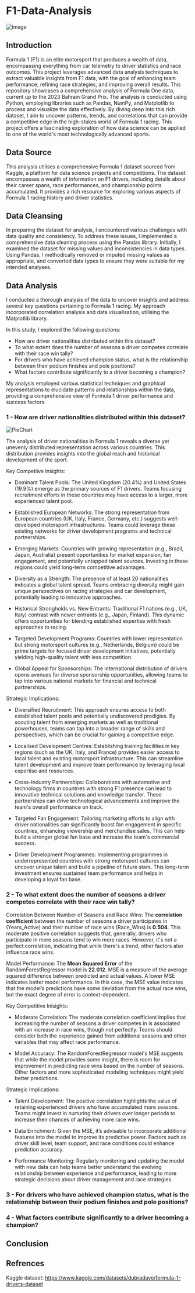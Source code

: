 # F1-Data-Analysis

![image](https://github.com/user-attachments/assets/3c90f600-2c35-46d0-95e2-685920b72386)

## Introduction 
Formula 1 (F1) is an elite motorsport that produces a wealth of data, encompassing everything from car telemetry to driver statistics and race outcomes. This project leverages advanced data analysis techniques to extract valuable insights from F1 data, with the goal of enhancing team performance, refining race strategies, and improving overall results.
This repository showcases a comprehensive analysis of Formula One data, current up to the 2023 Bahrain Grand Prix. The analysis is conducted using Python, employing libraries such as Pandas, NumPy, and Matplotlib to process and visualize the data effectively.
By diving deep into this rich dataset, I aim to uncover patterns, trends, and correlations that can provide a competitive edge in the high-stakes world of Formula 1 racing. This project offers a fascinating exploration of how data science can be applied to one of the world's most technologically advanced sports.

## Data Source
This analysis utilises a comprehensive Formula 1 dataset sourced from Kaggle, a platform for data science projects and competitions. The dataset encompasses a wealth of information on F1 drivers, including details about their career spans, race performances, and championship points accumulated. It provides a rich resource for exploring various aspects of Formula 1 racing history and driver statistics.

## Data Cleansing 
In preparing the dataset for analysis, I encountered various challenges with data quality and consistency. To address these issues, I implemented a comprehensive data cleaning process using the Pandas library.
Initially, I examined the dataset for missing values and inconsistencies in data types. Using Pandas, I methodically removed or imputed missing values as appropriate, and converted data types to ensure they were suitable for my intended analyses.

## Data Analysis 
I conducted a thorough analysis of the data to uncover insights and address several key questions pertaining to Formula 1 racing. My approach incorporated correlation analysis and data visualisation, utilising the Matplotlib library.

In this study, I explored the following questions:

- How are driver nationalities distributed within this dataset?
- To what extent does the number of seasons a driver competes correlate with their race win tally?
- For drivers who have achieved champion status, what is the relationship between their podium finishes and pole positions?
- What factors contribute significantly to a driver becoming a champion?

My analysis employed various statistical techniques and graphical representations to elucidate patterns and relationships within the data, providing a comprehensive view of Formula 1 driver performance and success factors.

### 1 - How are driver nationalities distributed within this dataset?

![PieChart](https://github.com/user-attachments/assets/c3c9dbb5-7161-4a81-8b05-9a00ad163b58)

The analysis of driver nationalities in Formula 1 reveals a diverse yet unevenly distributed representation across various countries. This distribution provides insights into the global reach and historical development of the sport.

Key Competiive Insights:
- Dominant Talent Pools:
The United Kingdom (20.4%) and United States (19.9%) emerge as the primary sources of F1 drivers. Teams focusing recruitment efforts in these countries may have access to a larger, more experienced talent pool.

- Established European Networks:
The strong representation from European countries (UK, Italy, France, Germany, etc.) suggests well-developed motorsport infrastructures. Teams could leverage these existing networks for driver development programs and technical partnerships.

- Emerging Markets:
Countries with growing representation (e.g., Brazil, Japan, Australia) present opportunities for market expansion, fan engagement, and potentially untapped talent sources. Investing in these regions could yield long-term competitive advantages.

- Diversity as a Strength:
The presence of at least 20 nationalities indicates a global talent spread. Teams embracing diversity might gain unique perspectives on racing strategies and car development, potentially leading to innovative approaches.

- Historical Strongholds vs. New Entrants:
Traditional F1 nations (e.g., UK, Italy) contrast with newer entrants (e.g., Japan, Finland). This dynamic offers opportunities for blending established expertise with fresh approaches to racing.

- Targeted Development Programs:
Countries with lower representation but strong motorsport cultures (e.g., Netherlands, Belgium) could be prime targets for focused driver development initiatives, potentially yielding high-quality talent with less competition.

- Global Appeal for Sponsorships:
The international distribution of drivers opens avenues for diverse sponsorship opportunities, allowing teams to tap into various national markets for financial and technical partnerships.

Strategic Implications:

- Diversified Recruitment: This approach ensures access to both established talent pools and potentially undiscovered prodigies. By scouting talent from emerging markets as well as traditional powerhouses, teams can tap into a broader range of skills and perspectives, which can be crucial for gaining a competitive edge.

- Localised Development Centres: Establishing training facilities in key regions (such as the UK, Italy, and France) provides easier access to local talent and existing motorsport infrastructure. This can streamline talent development and improve team performance by leveraging local expertise and resources.

- Cross-Industry Partnerships: Collaborations with automotive and technology firms in countries with strong F1 presence can lead to innovative technical solutions and knowledge transfer. These partnerships can drive technological advancements and improve the team's overall performance on track.

- Targeted Fan Engagement: Tailoring marketing efforts to align with driver nationalities can significantly boost fan engagement in specific countries, enhancing viewership and merchandise sales. This can help build a stronger global fan base and increase the team's commercial success.

- Driver Development Programmes: Implementing programmes in underrepresented countries with strong motorsport cultures can uncover unique talent and build a pipeline of future stars. This long-term investment ensures sustained team performance and helps in developing a loyal fan base.

### 2 - To what extent does the number of seasons a driver competes correlate with their race win tally?
Correlation Between Number of Seasons and Race Wins:
The **correlation coefficient** between the number of seasons a driver participates in (Years_Active) and their number of race wins (Race_Wins) is **0.504**. This moderate positive correlation suggests that, generally, drivers who participate in more seasons tend to win more races. However, it's not a perfect correlation, indicating that while there's a trend, other factors also influence race wins.

Model Performance:
The **Mean Squared Error** of the RandomForestRegressor model is **22.012**. MSE is a measure of the average squared difference between predicted and actual values. A lower MSE indicates better model performance. In this case, the MSE value indicates that the model’s predictions have some deviation from the actual race wins, but the exact degree of error is context-dependent.

Key Competitive Inisights:
- Moderate Correlation: The moderate correlation coefficient implies that increasing the number of seasons a driver competes in is associated with an increase in race wins, though not perfectly. Teams should consider both the experience gained from additional seasons and other variables that may affect race performance.

- Model Accuracy: The RandomForestRegressor model's MSE suggests that while the model provides some insight, there is room for improvement in predicting race wins based on the number of seasons. Other factors and more sophisticated modeling techniques might yield better predictions.

Strategic Implications:
- Talent Development: The positive correlation highlights the value of retaining experienced drivers who have accumulated more seasons. Teams might invest in nurturing their drivers over longer periods to increase their chances of achieving more race wins.

- Data Enrichment: Given the MSE, it’s advisable to incorporate additional features into the model to improve its predictive power. Factors such as driver skill level, team support, and race conditions could enhance prediction accuracy.

- Performance Monitoring: Regularly monitoring and updating the model with new data can help teams better understand the evolving relationship between experience and performance, leading to more strategic decisions about driver management and race strategies.

### 3 - For drivers who have achieved champion status, what is the relationship between their podium finishes and pole positions?

### 4 - What factors contribute significantly to a driver becoming a champion?

## Conclusion 

## Refrences 
Kaggle dataset: https://www.kaggle.com/datasets/dubradave/formula-1-drivers-dataset

